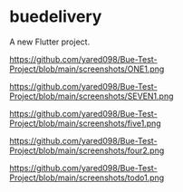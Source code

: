 # buedelivery

A new Flutter project.

<!-- screenshots -->
https://github.com/yared098/Bue-Test-Project/blob/main/screenshots/ONE1.png

https://github.com/yared098/Bue-Test-Project/blob/main/screenshots/SEVEN1.png

https://github.com/yared098/Bue-Test-Project/blob/main/screenshots/five1.png

https://github.com/yared098/Bue-Test-Project/blob/main/screenshots/four2.png

https://github.com/yared098/Bue-Test-Project/blob/main/screenshots/todo1.png